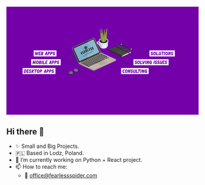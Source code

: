 ![Test Image 1](cover.png)

## Hi there 👋

* ✨ Small and Big Projects.
* 🇵🇱 Based in Lodz, Poland.
* 🔭 I’m currently working on Python + React project.
* 📫 How to reach me:
  * 📧 office@fearlessspider.com

<!--

**Here are some ideas to get you started:**

🙋‍♀️ A short introduction - what is your organization all about?
🌈 Contribution guidelines - how can the community get involved?
👩‍💻 Useful resources - where can the community find your docs? Is there anything else the community should know?
🍿 Fun facts - what does your team eat for breakfast?
🧙 Remember, you can do mighty things with the power of [Markdown](https://docs.github.com/github/writing-on-github/getting-started-with-writing-and-formatting-on-github/basic-writing-and-formatting-syntax)
-->
